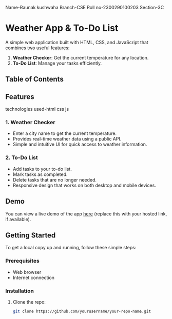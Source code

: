 Name-Raunak kushwaha
Branch-CSE
Roll no-2300290100203
Section-3C

# Weather App & To-Do List

A simple web application built with HTML, CSS, and JavaScript that combines two useful features:

1. **Weather Checker**: Get the current temperature for any location.
2. **To-Do List**: Manage your tasks efficiently.

## Table of Contents



## Features
technologies used-html css js

### 1. Weather Checker
- Enter a city name to get the current temperature.
- Provides real-time weather data using a public API.
- Simple and intuitive UI for quick access to weather information.

### 2. To-Do List
- Add tasks to your to-do list.
- Mark tasks as completed.
- Delete tasks that are no longer needed.
- Responsive design that works on both desktop and mobile devices.

## Demo

You can view a live demo of the app [here](#) (replace this with your hosted link, if available).

## Getting Started

To get a local copy up and running, follow these simple steps:

### Prerequisites

- Web browser
- Internet connection

### Installation

1. Clone the repo:
   ```bash
   git clone https://github.com/yourusername/your-repo-name.git

